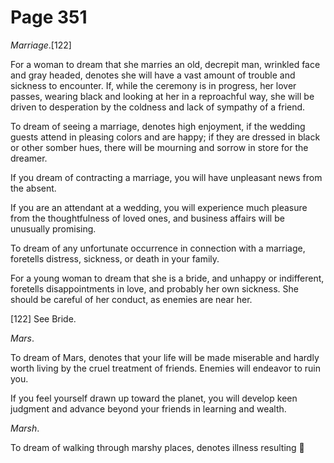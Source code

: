# Page 351
_Marriage_.[122]


For a woman to dream that she marries an old, decrepit man, wrinkled face
and gray headed, denotes she will have a vast amount of trouble and sickness
to encounter. If, while the ceremony is in progress, her lover passes,
wearing black and looking at her in a reproachful way, she will be driven
to desperation by the coldness and lack of sympathy of a friend.


To dream of seeing a marriage, denotes high enjoyment,
if the wedding guests attend in pleasing colors and are happy;
if they are dressed in black or other somber hues, there will
be mourning and sorrow in store for the dreamer.


If you dream of contracting a marriage, you will have unpleasant news
from the absent.


If you are an attendant at a wedding, you will experience much
pleasure from the thoughtfulness of loved ones, and business
affairs will be unusually promising.


To dream of any unfortunate occurrence in connection with a marriage,
foretells distress, sickness, or death in your family.


For a young woman to dream that she is a bride, and unhappy or indifferent,
foretells disappointments in love, and probably her own sickness.
She should be careful of her conduct, as enemies are near her.



[122] See Bride.


_Mars_.


To dream of Mars, denotes that your life will be made miserable
and hardly worth living by the cruel treatment of friends.
Enemies will endeavor to ruin you.


If you feel yourself drawn up toward the planet, you will develop keen
judgment and advance beyond your friends in learning and wealth.


_Marsh_.


To dream of walking through marshy places, denotes illness resulting
